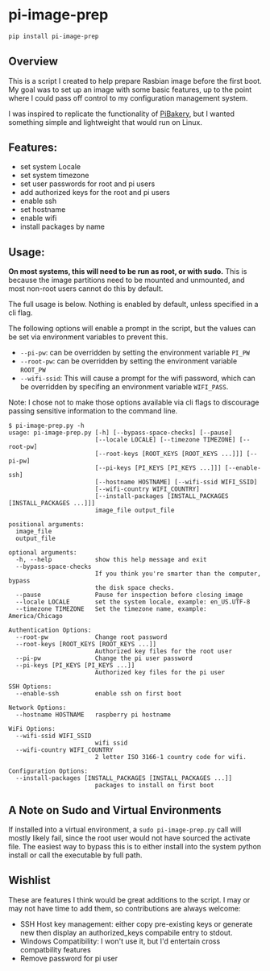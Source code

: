 # pi-image-prep

```bash
pip install pi-image-prep
```

## Overview

This is a script I created to help prepare Rasbian image before the first boot. My goal was to set up an image with some basic features, up to the point where I could pass off control to my configuration management system.

I was inspired to replicate the functionality of [PiBakery](https://www.pibakery.org/), but I wanted something simple and lightweight that would run on Linux.

## Features:

- set system Locale
- set system timezone
- set user passwords for root and pi users
- add authorized keys for the root and pi users
- enable ssh
- set hostname
- enable wifi
- install packages by name


## Usage:

**On most systems, this will need to be run as root, or with sudo.** This is because the image partitions need to be mounted and unmounted, and most non-root users cannot do this by default.

The full usage is below. Nothing is enabled by default, unless specified in a cli flag.

The following options will enable a prompt in the script, but the values can be set via environment variables to prevent this.

- `--pi-pw`: can be overridden by setting the environment variable `PI_PW`
- `--root-pw`: can be overridden by setting the environment variable `ROOT_PW`
- `--wifi-ssid`: This will cause a prompt for the wifi password, which can be overridden by specifing an environment variable `WIFI_PASS`.

Note: I chose not to make those options available via cli flags to discourage passing sensitive information to the command line.

```
$ pi-image-prep.py -h
usage: pi-image-prep.py [-h] [--bypass-space-checks] [--pause]
                        [--locale LOCALE] [--timezone TIMEZONE] [--root-pw]
                        [--root-keys [ROOT_KEYS [ROOT_KEYS ...]]] [--pi-pw]
                        [--pi-keys [PI_KEYS [PI_KEYS ...]]] [--enable-ssh]
                        [--hostname HOSTNAME] [--wifi-ssid WIFI_SSID]
                        [--wifi-country WIFI_COUNTRY]
                        [--install-packages [INSTALL_PACKAGES [INSTALL_PACKAGES ...]]]
                        image_file output_file

positional arguments:
  image_file
  output_file

optional arguments:
  -h, --help            show this help message and exit
  --bypass-space-checks
                        If you think you're smarter than the computer, bypass
                        the disk space checks.
  --pause               Pause for inspection before closing image
  --locale LOCALE       set the system locale, example: en_US.UTF-8
  --timezone TIMEZONE   Set the timezone name, example: America/Chicago

Authentication Options:
  --root-pw             Change root password
  --root-keys [ROOT_KEYS [ROOT_KEYS ...]]
                        Authorized key files for the root user
  --pi-pw               Change the pi user password
  --pi-keys [PI_KEYS [PI_KEYS ...]]
                        Authorized key files for the pi user

SSH Options:
  --enable-ssh          enable ssh on first boot

Network Options:
  --hostname HOSTNAME   raspberry pi hostname

WiFi Options:
  --wifi-ssid WIFI_SSID
                        wifi ssid
  --wifi-country WIFI_COUNTRY
                        2 letter ISO 3166-1 country code for wifi.

Configuration Options:
  --install-packages [INSTALL_PACKAGES [INSTALL_PACKAGES ...]]
                        packages to install on first boot
```

## A Note on Sudo and Virtual Environments

If installed into a virtual environment, a `sudo pi-image-prep.py` call will mostly likely fail, since the root user would not have sourced the activate file. The easiest way to bypass this is to either install into the system python install or call the executable by full path.

## Wishlist

These are features I think would be great additions to the script. I may or may not have time to add them, so contributions are always welcome:

- SSH Host key management: either copy pre-existing keys or generate new then display an authorized_keys compabile entry to stdout.
- Windows Compatibility: I won't use it, but I'd entertain cross compatbility features
- Remove password for pi user
